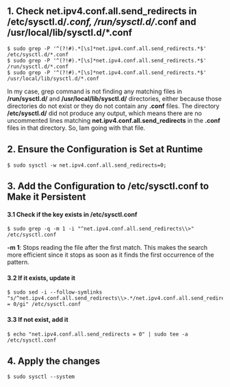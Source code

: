 ## 1. Check net.ipv4.conf.all.send_redirects in /etc/sysctl.d/*.conf, /run/sysctl.d/*.conf and /usr/local/lib/sysctl.d/*.conf
    $ sudo grep -P '^(?!#).*[\s]*net.ipv4.conf.all.send_redirects.*$' /etc/sysctl.d/*.conf
    $ sudo grep -P '^(?!#).*[\s]*net.ipv4.conf.all.send_redirects.*$' /run/sysctl.d/*.conf
    $ sudo grep -P '^(?!#).*[\s]*net.ipv4.conf.all.send_redirects.*$' /usr/local/lib/sysctl.d/*.conf

In my case, grep command is not finding any matching files in **/run/sysctl.d/** and **/usr/local/lib/sysctl.d/** directories, either because those directories do not exist or they do not contain any **.conf** files. The directory **/etc/sysctl.d/** did not produce any output, which means there are no uncommented lines matching **net.ipv4.conf.all.send_redirects** in the **.conf** files in that directory. So, Iam going with that file.

## 2. Ensure the Configuration is Set at Runtime
    $ sudo sysctl -w net.ipv4.conf.all.send_redirects=0;

## 3. Add the Configuration to /etc/sysctl.conf to Make it Persistent

#### 3.1 Check if the key exists in /etc/sysctl.conf
    $ sudo grep -q -m 1 -i "^net.ipv4.conf.all.send_redirects\\>" /etc/sysctl.conf

**-m 1**: Stops reading the file after the first match. This makes the search more efficient since it stops as soon as it finds the first occurrence of the pattern.

#### 3.2 If it exists, update it
    $ sudo sed -i --follow-symlinks "s/^net.ipv4.conf.all.send_redirects\\>.*/net.ipv4.conf.all.send_redirects = 0/gi" /etc/sysctl.conf

#### 3.3 If not exist, add it
    $ echo "net.ipv4.conf.all.send_redirects = 0" | sudo tee -a /etc/sysctl.conf

## 4. Apply the changes
    $ sudo sysctl --system
    

